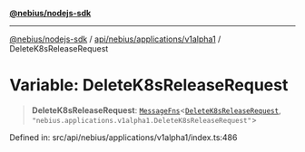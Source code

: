 [**@nebius/nodejs-sdk**](../../../../../README.md)

---

[@nebius/nodejs-sdk](../../../../../README.md) / [api/nebius/applications/v1alpha1](../README.md) / DeleteK8sReleaseRequest

# Variable: DeleteK8sReleaseRequest

> **DeleteK8sReleaseRequest**: [`MessageFns`](../../../../../runtime/protos/core/interfaces/MessageFns.md)\<[`DeleteK8sReleaseRequest`](../interfaces/DeleteK8sReleaseRequest.md), `"nebius.applications.v1alpha1.DeleteK8sReleaseRequest"`\>

Defined in: src/api/nebius/applications/v1alpha1/index.ts:486
